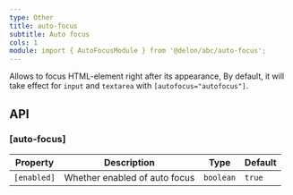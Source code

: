 ```yaml
---
type: Other
title: auto-focus
subtitle: Auto focus
cols: 1
module: import { AutoFocusModule } from '@delon/abc/auto-focus';
---
```


Allows to focus HTML-element right after its appearance, By default, it will take effect for `input` and `textarea` with `[autofocus="autofocus"]`.

## API

### [auto-focus]

| Property | Description | Type | Default |
|----------|-------------|------|---------|
| `[enabled]` | Whether enabled of auto focus | `boolean` | `true` |
